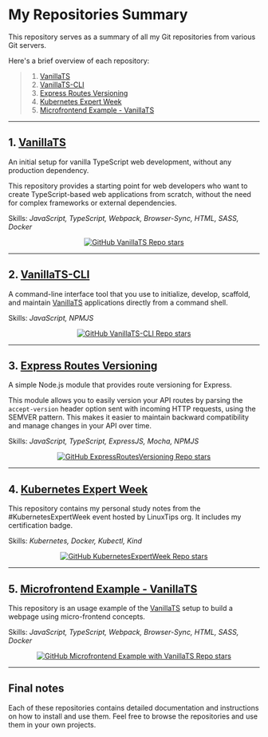 # My Repositories Summary

This repository serves as a summary of all my Git repositories from various Git servers.

Here's a brief overview of each repository:

> 1. [VanillaTS](#1--vanillats)
> 2. [VanillaTS-CLI](#2-vanillats-cli)
> 3. [Express Routes Versioning](#3-express-routes-versioning)
> 4. [Kubernetes Expert Week](#4-kubernetes-expert-week)
> 5. [Microfrontend Example - VanillaTS](#5-microfrontend-example---vanillats)

---
## 1.  [VanillaTS](https://github.com/juninhocruzg3/VanillaTS)

An initial setup for vanilla TypeScript web development, without any production dependency.

This repository provides a starting point for web developers who want to create TypeScript-based web applications from scratch, without the need for complex frameworks or external dependencies.

Skills: _JavaScript, TypeScript, Webpack, Browser-Sync, HTML, SASS, Docker_

<p align="center">
  <a href="https://github.com/juninhocruzg3/VanillaTS">
    <img alt="GitHub VanillaTS Repo stars" src="https://img.shields.io/github/stars/juninhocruzg3/VanillaTS?label=VanillaTS&style=social">
  </a>
</p>

---
## 2. [VanillaTS-CLI](https://github.com/juninhocruzg3/VanillaTS-CLI)

A command-line interface tool that you use to initialize, develop, scaffold, and maintain [VanillaTS](https://github.com/juninhocruzg3/VanillaTS) applications directly from a command shell.

Skills: _JavaScript, NPMJS_

<p align="center">
  <a href="https://github.com/juninhocruzg3/VanillaTS-CLI">
    <img alt="GitHub VanillaTS-CLI Repo stars" src="https://img.shields.io/github/stars/juninhocruzg3/VanillaTS-CLI?label=VanillaTS%20CLI&style=social">
  </a>
</p>

---
## 3. [Express Routes Versioning](https://github.com/juninhocruzg3/express-routes-versioning)

A simple Node.js module that provides route versioning for Express.

This module allows you to easily version your API routes by parsing the `accept-version` header option sent with incoming HTTP requests, using the SEMVER pattern. This makes it easier to maintain backward compatibility and manage changes in your API over time.

Skills: _JavaScript, TypeScript, ExpressJS, Mocha, NPMJS_

<p align="center">
  <a href="https://github.com/juninhocruzg3/express-routes-versioning">
    <img alt="GitHub ExpressRoutesVersioning Repo stars" src="https://img.shields.io/github/stars/juninhocruzg3/express-routes-versioning?label=Express%20Routes%20Versioning&style=social">
  </a>
</p>

---
## 4. [Kubernetes Expert Week](https://github.com/juninhocruzg3/KubernetesExpertWeek)

This repository contains my personal study notes from the #KubernetesExpertWeek event hosted by LinuxTips org. It includes my certification badge.

Skills: _Kubernetes, Docker, Kubectl, Kind_

<p align="center">
  <a href="https://github.com/juninhocruzg3/KubernetesExpertWeek">
    <img alt="GitHub KubernetesExpertWeek Repo stars" src="https://img.shields.io/github/stars/juninhocruzg3/KubernetesExpertWeek?label=Kubernetes%20Expert%20Week&style=social">
  </a>
</p>

---

## 5. [Microfrontend Example - VanillaTS](https://github.com/juninhocruzg3/microfrontend-example-vanilla-ts)

This repository is an usage example of the [VanillaTS](https://github.com/juninhocruzg3/VanillaTS) setup to build a webpage using micro-frontend concepts.

Skills: _JavaScript, TypeScript, Webpack, Browser-Sync, HTML, SASS, Docker_

<p align="center">
  <a href="https://github.com/juninhocruzg3/microfrontend-example-vanilla-ts">
    <img alt="GitHub Microfrontend Example with VanillaTS Repo stars" src="https://img.shields.io/github/stars/juninhocruzg3/microfrontend-example-vanilla-ts?label=Micro-Frontend%20With%20VanillaTS&style=social">
  </a>
</p>

---
## Final notes
Each of these repositories contains detailed documentation and instructions on how to install and use them. Feel free to browse the repositories and use them in your own projects.